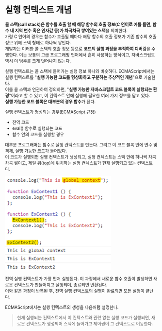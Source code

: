 # 실행 컨텍스트 개념
**콜 스택(call stack)은 함수를 호출 할 때 해당 함수의 호출 정보(C 언어로 예를 들면, 함수 내 지역 변수 혹은 인자값 등)가 차곡차곡 쌓여있는 스택**을 의미한다.  
가령 C 언어의 경우는 함수가 호출될 때마다 해당 함수의 호출 정보가 기존 함수의 호출 정보 위에 스택 형태로 하나씩 쌓인다.  
개발자는 이러한 콜 스택의 호출 정보 등으로 **코드의 실행 과정을 추적하여 디버깅**을 수행한다. 이는 보통의 고급 프로그래밍 언어에서 흔히 사용하는 방식이고, 자바스크립트 역시 이 범주를 크게 벗어나지 않는다.  

실행 컨텍스트는 콜 스택에 들어가는 실행 정보 하나와 비슷하다. ECMAScript에서는 실행 컨텍스트를 "**실행 가능한 코드를 형상화하고 구분하는 추상적인 개념**"으로 기술한다.  
이를 콜 스택과 연관하여 정의하면, "**실행 가능한 자바스크립트 코드 블록이 실행되는 환경**"이라고 할 수 있고, 이 컨텍스트 안에 실행에 필요한 여러 가지 정보를 담고 있다.  
**실행 가능한 코드 블록은 대부분의 경우 함수**가 된다.  

실행 컨텍스트가 형성되는 경우(ECMAScript 규정)
* 전역 코드
* eval() 함수로 실행되는 코드
* 함수 안의 코드를 실행할 경우  

대부분 프로그래머는 함수로 실행 컨텍스트를 만든다. 그리고 이 코드 블록 안에 변수 및 객체, 실행 가능한 코드가 들어있다.  
이 코드가 실행되면 실행 컨텍스트가 생성되고, 실행 컨텍스트는 스택 안에 하나씩 차곡차곡 쌓이고, 제일 위(top)에 위치하는 실행 컨텍스트가 현재 실행되고 있는 컨텍스트다.  

<img width="350" alt="execution-context" src="../image/execution-context.png">  

전역 실행 컨텍스트가 가장 먼저 실행된다. 이 과정에서 새로운 함수 호출이 발생하면 새로운 컨텍스트가 만들어지고 실행되며, 종료되면 반환된다.  
이와 같은 과정이 반복된 후, 전역 실행 컨텍스트의 실행이 완료되면 모든 실행이 끝난다.  

ECMAScript에서는 실행 컨텍스트의 생성을 다음처럼 설명한다.

> 현재 실행되는 컨텍스트에서 이 컨텍스트와 관련 없는 실행 코드가 실행되면, 새로운 컨텍스트가 생성되어 스택에 들어가고 제어권이 그 컨텍스트로 이동한다. 


